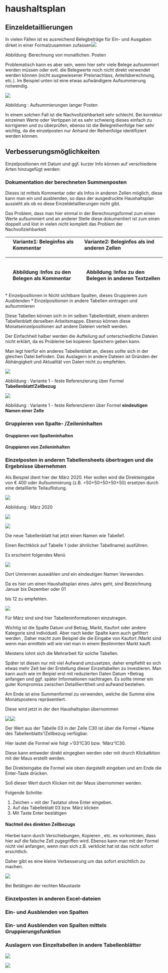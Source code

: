# haushaltsplan

## Einzeldetaillierungen

In vielen Fällen ist es ausreichend Belegbeträge für Ein- und Ausgaben dirket in einer Formalzusammen zufassen![](../.gitbook/assets/0%20%281%29.png)

Abbildung :Berechnung von monatlichen. Posten

Problematisch kann es aber sein, wenn hier sehr viele Belege aufsummiert werden müssen oder evtl. die Belegwerte noch nicht direkt verwendet werden können \(nicht ausgewiesener Preisnachlass, Anteilsberechnung, etc.\). Im Beispiel unten ist eine etwas aufwändigere Aufsummierung notwendig.

![](../.gitbook/assets/1-1.png)

Abbildung : Aufsummierungen langer Posten

In einem solchen Fall ist die Nachvollziehbarkeit sehr schlecht. Bei korrektur einzelnen Werte oder Vertippen ist es sehr schwierig dieses einfach zu korrigieren und zu überprüfen, ebenso ist die Belegreihenfolge hier sehr wichtig, da die einzelposten nur Anhand der Reihenfolge identifiziert werden können.

## Verbesserungsmöglichkeiten

Einzelpositionen mit Datum und ggf. kurzer Info können auf verschiedene Arten hinzugefügt werden:

### Dokumentation der berechneten Summenposten

Dieses ist mittels Kommentar oder als Infos in anderen Zellen möglich, diese kann man ein und ausblenden, so dass der ausgedruckte Haushaltsplan aussieht als ob es diese Einzeldetaillierungen nicht gibt.

Das Problem, dass man hier einmal in der Berechnungsformel zum einen Werte aufsummiert und an anderer Stelle diese dokumentiert ist zum einen doppelt und löst in vielen nicht komplett das Problem der Nachvollziehbarkeit.

|  | Variante1: Beleginfos als Kommentar | Variante2: Beleginfos als ind anderen Zellen |
| :--- | :--- | :--- |


<table>
  <thead>
    <tr>
      <th style="text-align:left">
        <img src="../.gitbook/assets/2-1.png" alt/>
      </th>
      <th style="text-align:left">
        <p>
          <img src="../.gitbook/assets/3.png" alt/>
        </p>
        <p>Abbildung :Infos zu den Belegen als Kommentar</p>
      </th>
      <th style="text-align:left">
        <p>
          <img src="../.gitbook/assets/4-1.png" alt/>
        </p>
        <p>Abbildung :Infos zu den Belegen in anderen Textzellen</p>
      </th>
    </tr>
  </thead>
  <tbody></tbody>
</table>* Einzelpositionen in Nicht sichtbare Spalten, dieses Gruppieren zum Ausblenden
* Einzelpositionen in andere Tabellen eintragen und aufsummieren

Diese Tabellen können sich in im selben Tabellenblatt, einem anderen Tabellenblatt derselben Arbeitsmappe. Ebenso können diese Monatseinzelpositionen auf andere Dateien verteilt werden.

Der Einfachheit halber werden die Aufteilung auf unterschiedliche Dateien nicht erklärt, da es Probleme bei kopieren Speichern geben kann.

Man legt hierfür ein anderes Tabellenblatt an, dieses sollte sich in der gleichen Datei befinden. Das Auslagern in andere Dateien ist Gründen der Abhängigkeit und Aktualität von Daten nicht zu empfehlen.

![](../.gitbook/assets/5-1.png)

Abbildung : Variante 1 - feste Referenzierung über Formel **Tabellenblatt!Zellbezug**

![](../.gitbook/assets/6-1.png)

Abbildung : Variante 1 - feste Referenzieren über Formel **eindeutigen Namen einer Zelle**

### Gruppieren von Spalte- /Zeileninhalten

#### Gruppieren von Spalteninhalten

#### Gruppieren von Zeileninhalten

### Einzelposten in anderen Tabellensheets übertragen und die Ergebnisse übernehmen

Als Beispiel dient hier der März 2020. Hier wollen wird die Direkteingabe von € 400 oder Aufsummierung \(z.B. =50+50+50+50+50\) ersetzen durch eine detaillierte Teilauflistung.

![](../.gitbook/assets/7-1.png)

Abbildung : März 2020

![](../.gitbook/assets/8-1.png)

![](../.gitbook/assets/9%20%281%29.png)

Die neue Tabellenblatt hat jetzt einen Namen wie Tabelle1.

Einen Rechtklick auf Tabelle 1 \(oder ähnlicher Tabellname\) ausführen.

Es erscheint folgendes Menü

![](../.gitbook/assets/10-1.png)

Dort Umrennen auswählen und ein eindeutigen Namen Verwenden.

Da es hier um einen Haushaltsplan eines Jahrs geht, sind Bezeichnung Januar bis Dezember oder 01

bis 12 zu empfehlen.

![](../.gitbook/assets/11-1.png)

Für März sind sind hier Tabelleninformationen einzutragen.

Wichtig ist die Spalte Datum und Betrag, Markt, Kaufort oder andere Kategorie sind individuell. Aber nach keder Spalte kann auch gefiltert werden , Daher macht zum Beispiel die die Eingabe von Kaufort /Markt sind wenn man ermitteln will wie viel man in einem Bestimmten Markt kauft.

Meistens lohnt sich die Mehrarbeit für solche Tabellen.

Später ist diesen nur mit viel Aufwand umzusetzen, daher empfiehlt es sich etwas mehr Zeit bei der Erstellung dieser Einzeltabellen zu investieren. Man kann auch wie im Beipiel erst mit reduzierten Daten Datum +Betrag anfangen und ggf. später Informationen nachtragen. Es sollte immer ein guter Kompromiss zwischen Detaillierrttheit und aufwand bestehen.

Am Ende ist eine Summenformel zu verwenden, welche die Summe eine Monatspostens repräsentiert.

Diese wird jetzt in der den Haushaltsplan übernommen

![](../.gitbook/assets/12%20%281%29.png)![](../.gitbook/assets/13-1.png)

Der Wert aus der Tabelle 03 in der Zelle C30 ist über die Formel =‘Name des Tabellenblatts’!Zellbezug verfügbar.

Hier lautet die Formel wie folgt =‘03‘!C30 bzw. ‘März‘!C30.

Diese kann entweder direkt eingegben werden oder mit drurch Klickatktion mit der Maus erstellt werden.

Bei Direkteingabe die Formel wie oben dargstellt eingeben und am Ende die Enter-Taste drücken.

Soll dieser Wert durch Klicken mit der Maus übernommen werden.

Folgende Schritte:

1. Zeichen = mit der Tastatur ohne Enter eingeben.
2. Auf das Tabelleblatt 03 bzw. März klicken
3. Mit Taste Enter bestätigen

#### Nachteil des direkten Zellbezugs

Hierbei kann durch Verschiebungen, Kopieren , etc. es vorkommen, dass hier auf die falsche Zell zugegriffen wird. Ebenso kann man mit der Formel nicht viel anfangen, wenn man sich z.B. verklickt hat ist das nicht sofort ersichtlich.

Daher gibt es eine kleine Verbesserung um das sofort ersichtlich zu machen.

![](../.gitbook/assets/14.png)

Bei Betätigen der rechten Maustaste

### Einzelposten in anderen Excel-dateien

### Ein- und Ausblenden von Spalten

### Ein- und Ausblenden von Spalten mittels Gruppierungsfunktion

### Auslagern von Einzeltabellen in andere Tabellenblätter

![](../.gitbook/assets/15-1.png)

![](../.gitbook/assets/16-1.png)


